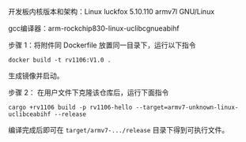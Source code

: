 开发板内核版本和架构：Linux luckfox 5.10.110 armv7l GNU/Linux

gcc编译器：arm-rockchip830-linux-uclibcgnueabihf

步骤 1：将附件同 Dockerfile 放置同一目录下，运行以下指令

```
docker build -t rv1106:V1.0 .
```

生成镜像并启动。

步骤 2：
在用户文件下克隆该仓库后，运行下面指令

```
cargo +rv1106 build -p rv1106-hello --target=armv7-unknown-linux-uclibceabihf --release
```

编译完成后即可在 `target/armv7-.../release` 目录下得到可执行文件。

